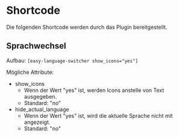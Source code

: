 # Shortcode

Die folgenden Shortcode werden durch das Plugin bereitgestellt.

## Sprachwechsel

Aufbau: `[easy-language-switcher show_icons="yes"]`

Mögliche Attribute:

* show_icons
  * Wenn der Wert "yes" ist, werden Icons anstelle von Text ausgegeben.
  * Standard: "no"
* hide_actual_language
  * Wenn der Wert "yes" ist, wird die aktuelle Sprache nicht mit angezeigt.
  * Standard: "no"
